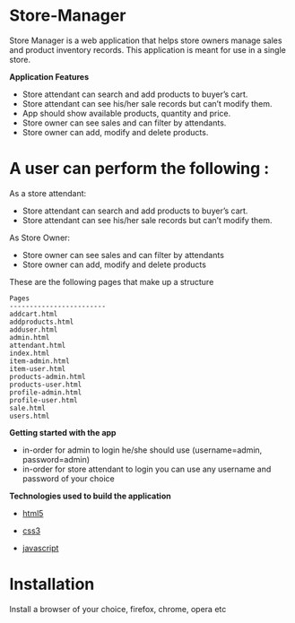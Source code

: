 # Store-Manager

Store Manager is a web application that helps store owners manage sales and product inventory records. This application is meant for use in a single store.

**Application Features**

* Store attendant can search and add products to buyer’s cart.
* Store attendant can see his/her sale records but can’t modify them.
* App should show available products, quantity and price.
* Store owner can see sales and can filter by attendants.
* Store owner can add, modify and delete products.


# A user can perform the following :
 As a store attendant:
 - Store attendant can search and add products to buyer’s cart.
 - Store attendant can see his/her sale records but can’t modify them.
 
 As Store Owner:
- Store owner can see sales and can filter by attendants
- Store owner can add, modify and delete products

 These are the following pages that make up a structure
    
    Pages                           
    ------------------------
    addcart.html
    addproducts.html
    adduser.html
    admin.html
    attendant.html
    index.html
    item-admin.html
    item-user.html
    products-admin.html
    products-user.html
    profile-admin.html
    profile-user.html
    sale.html
    users.html
    
**Getting started with the app**
* in-order for admin to login he/she should use (username=admin, password=admin)
* in-order for store attendant to login you can use any username and password of your choice 

**Technologies used to build the application**

* [html5](https://www.w3schools.com/tags/)

* [css3](https://www.w3schools.com/cssref/)

* [javascript](https://developer.mozilla.org/bm/docs/Web/JavaScript)

# Installation

Install a browser of your choice, firefox, chrome, opera etc
